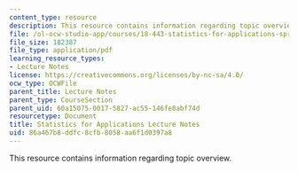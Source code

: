 ```yaml
---
content_type: resource
description: This resource contains information regarding topic overview.
file: /ol-ocw-studio-app/courses/18-443-statistics-for-applications-spring-2015/86a467b8ddfc8cfb8058aa6f1d0397a8_MIT18_443S15_LEC_Overview.pdf
file_size: 182387
file_type: application/pdf
learning_resource_types:
- Lecture Notes
license: https://creativecommons.org/licenses/by-nc-sa/4.0/
ocw_type: OCWFile
parent_title: Lecture Notes
parent_type: CourseSection
parent_uid: 60a15075-0017-5827-ac55-146fe8abf74d
resourcetype: Document
title: Statistics for Applications Lecture Notes
uid: 86a467b8-ddfc-8cfb-8058-aa6f1d0397a8
---
```

This resource contains information regarding topic overview.